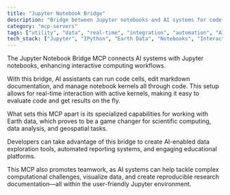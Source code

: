 ```yaml
---
title: "Jupyter Notebook Bridge"
description: "Bridge between Jupyter notebooks and AI systems for code execution, markdown creation, and Earth data interaction through kernel manipulation."
category: "mcp-servers"
tags: ["utility", "data", "real-time", "integration", "automation", "AI", "scientific computing", "geospatial"]
tech_stack: ["Jupyter", "IPython", "Earth Data", "Notebooks", "Interactive Computing", "AI systems"]
---
```


The Jupyter Notebook Bridge MCP connects AI systems with Jupyter notebooks, enhancing interactive computing workflows. 

With this bridge, AI assistants can run code cells, edit markdown documentation, and manage notebook kernels all through code. This setup allows for real-time interaction with active kernels, making it easy to evaluate code and get results on the fly.

What sets this MCP apart is its specialized capabilities for working with Earth data, which proves to be a game changer for scientific computing, data analysis, and geospatial tasks. 

Developers can take advantage of this bridge to create AI-enabled data exploration tools, automated reporting systems, and engaging educational platforms. 

This MCP also promotes teamwork, as AI systems can help tackle complex computational challenges, visualize data, and create reproducible research documentation—all within the user-friendly Jupyter environment.